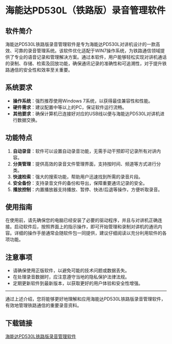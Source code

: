 # 海能达PD530L（铁路版）录音管理软件

## 软件简介
海能达PD530L铁路版录音管理软件是专为海能达PD530L对讲机设计的一款高效、可靠的录音管理系统。该软件优化适配于WIN7操作系统，为铁路通信领域提供了专业的语音记录和管理解决方案。通过本软件，用户能够轻松实现对讲机通话的录制、存储、检索及回放功能，确保通讯记录的准确性和可追溯性，对于提升铁路通信的安全性和效率至关重要。

## 系统要求
- **操作系统**：强烈推荐使用Windows 7系统，以获得最佳兼容性和性能。
- **硬件需求**：建议配置中等以上的PC，保证软件运行流畅。
- **其他要求**：确保计算机已连接好对应的USB线以便与海能达PD530L对讲机进行数据交换。

## 功能特点
1. **自动录音**：软件可以设置自动录音功能，无需手动干预即可记录所有对讲内容。
2. **分类管理**：提供高效的录音文件管理界面，支持按时间、频道等方式进行分类。
3. **快速检索**：强大的搜索功能，帮助用户迅速找到所需的录音片段。
4. **安全备份**：支持录音文件的备份和导出，保障重要通讯记录的安全。
5. **播放控制**：内置播放器支持播放、暂停、快进/后退等操作，方便听取录音。

## 使用指南
在使用前，请先确保您的电脑已经安装了必要的驱动程序，并且与对讲机正确连接。启动软件后，按照界面上的指示操作，即可开始管理和录制对讲机的通讯内容。详细的操作手册通常会随软件包一同提供，建议仔细阅读以充分利用软件的各项功能。

## 注意事项
- 请确保使用正版软件，以避免可能的技术问题或数据丢失。
- 在处理录音数据时，应注意遵守当地的隐私保护法律法规。
- 定期更新软件到最新版本，以获取更好的用户体验和安全性增强。

---

通过上述介绍，您将能够更好地理解和应用海能达PD530L铁路版录音管理软件，有效地管理铁路通信的重要录音资料。

## 下载链接

[海能达PD530L铁路版录音管理软件](https://pan.quark.cn/s/6369cf9b0154)